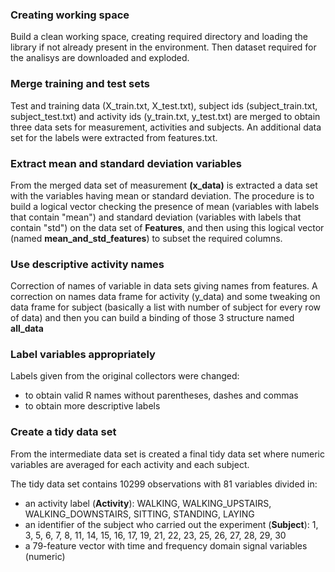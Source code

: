 
### Creating working space 

Build a clean working space, creating required directory and loading the library if not already present in the environment. Then dataset required for the analisys are downloaded and exploded.

### Merge training and test sets

Test and training data (X_train.txt, X_test.txt), subject ids (subject_train.txt,
subject_test.txt) and activity ids (y_train.txt, y_test.txt) are merged to obtain three data sets for measurement, activities and subjects. An additional data set for the labels were extracted from features.txt.

### Extract mean and standard deviation variables

From the merged data set of measurement **(x_data)** is extracted a data set with the variables having mean or standard deviation. The procedure is to build a logical vector checking the presence of mean (variables with labels that contain "mean") and standard deviation (variables with labels that contain "std") on the data set of **Features**, and then using this logical vector (named **mean_and_std_features**) to subset the required columns.

### Use descriptive activity names

Correction of names of variable in data sets giving names from features. 
A correction on names data frame for activity (y_data) and some tweaking on data frame for subject (basically a list with number of subject for every row of data) and then you can build a binding of those 3 structure named **all_data**

### Label variables appropriately

Labels given from the original collectors were changed:
* to obtain valid R names without parentheses, dashes and commas
* to obtain more descriptive labels

### Create a tidy data set

From the intermediate data set is created a final tidy data set where numeric
variables are averaged for each activity and each subject.

The tidy data set contains 10299 observations with 81 variables divided in:

*  an activity label (__Activity__): WALKING, WALKING_UPSTAIRS, WALKING_DOWNSTAIRS, SITTING, STANDING, LAYING
*  an identifier of the subject who carried out the experiment (__Subject__):
   1, 3, 5, 6, 7, 8, 11, 14, 15, 16, 17, 19, 21, 22, 23, 25, 26, 27, 28, 29, 30
*  a 79-feature vector with time and frequency domain signal variables (numeric)

